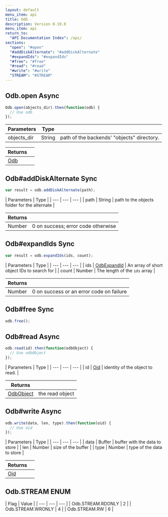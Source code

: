 ```yaml
---
layout: default
menu_item: api
title: Odb
description: Version 0.19.0
menu_item: api
return_to:
  "API Documentation Index": /api/
sections:
  "open": "#open"
  "#addDiskAlternate": "#addDiskAlternate"
  "#expandIds": "#expandIds"
  "#free": "#free"
  "#read": "#read"
  "#write": "#write"
  "STREAM": "#STREAM"
---
```


## <a name="open"></a><span>Odb.</span>open <span class="tags"><span class="async">Async</span></span>

```js
Odb.open(objects_dir).then(function(odb) {
  // Use odb
});
```

| Parameters | Type |   |
| --- | --- | --- |
| objects_dir | String | path of the backends' "objects" directory. |

| Returns |  |
| --- | --- |
| [Odb](/api/odb/) |  |

## <a name="addDiskAlternate"></a><span>Odb#</span>addDiskAlternate <span class="tags"><span class="sync">Sync</span></span>

```js
var result = odb.addDiskAlternate(path);
```

| Parameters | Type |
| --- | --- | --- |
| path | String | path to the objects folder for the alternate |

| Returns |  |
| --- | --- |
| Number |  0 on success; error code otherwise |

## <a name="expandIds"></a><span>Odb#</span>expandIds <span class="tags"><span class="sync">Sync</span></span>

```js
var result = odb.expandIds(ids, count);
```

| Parameters | Type |
| --- | --- | --- |
| ids | [OdbExpandId](/api/odb_expand_id/) | An array of short object IDs to search for |
| count | Number | The length of the `ids` array |

| Returns |  |
| --- | --- |
| Number |  0 on success or an error code on failure |

## <a name="free"></a><span>Odb#</span>free <span class="tags"><span class="sync">Sync</span></span>

```js
odb.free();
```

## <a name="read"></a><span>Odb#</span>read <span class="tags"><span class="async">Async</span></span>

```js
odb.read(id).then(function(odbObject) {
  // Use odbObject
});
```

| Parameters | Type |
| --- | --- | --- |
| id | [Oid](/api/oid/) | identity of the object to read. |

| Returns |  |
| --- | --- |
| [OdbObject](/api/odb_object/) | the read object |

## <a name="write"></a><span>Odb#</span>write <span class="tags"><span class="async">Async</span></span>

```js
odb.write(data, len, type).then(function(oid) {
  // Use oid
});
```

| Parameters | Type |
| --- | --- | --- |
| data | Buffer | buffer with the data to store |
| len | Number | size of the buffer |
| type | Number | type of the data to store |

| Returns |  |
| --- | --- |
| [Oid](/api/oid/) |  |

## <a name="STREAM"></a><span>Odb.</span>STREAM <span class="tags"><span class="enum">ENUM</span></span>

| Flag | Value |
| --- | --- | --- |
| <span>Odb.STREAM.</span>RDONLY | 2 |
| <span>Odb.STREAM.</span>WRONLY | 4 |
| <span>Odb.STREAM.</span>RW | 6 |

